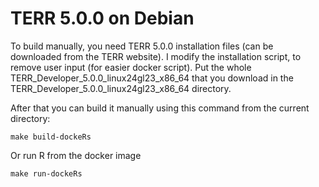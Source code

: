 # TERR 5.0.0 on Debian

To build manually, you need TERR 5.0.0 installation files (can be downloaded from the TERR website). I modify the installation script, to remove user input (for easier docker script). Put the whole TERR_Developer_5.0.0_linux24gl23_x86_64 that you download in the TERR_Developer_5.0.0_linux24gl23_x86_64 directory.

After that you can build it manually using this command from the current directory:

`make build-dockeRs`

Or run R from the docker image

`make run-dockeRs`
